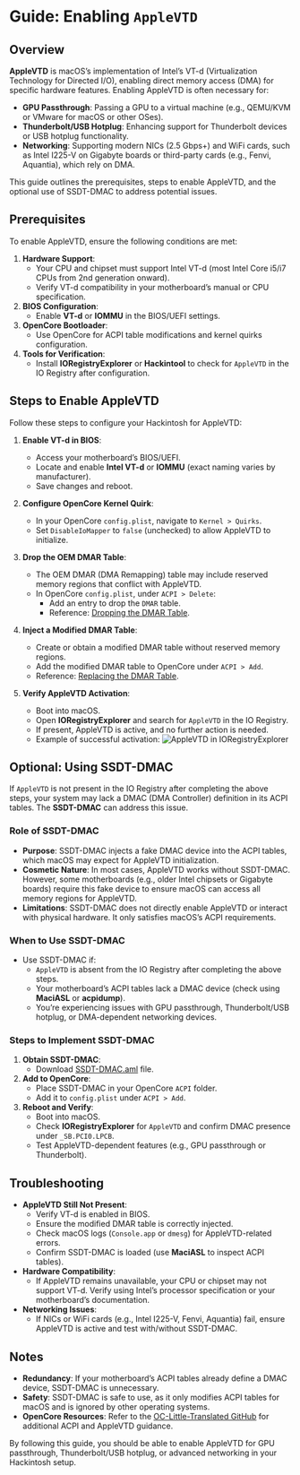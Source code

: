 # Guide: Enabling `AppleVTD`

## Overview
**AppleVTD** is macOS’s implementation of Intel’s VT-d (Virtualization Technology for Directed I/O), enabling direct memory access (DMA) for specific hardware features. Enabling AppleVTD is often necessary for:

- **GPU Passthrough**: Passing a GPU to a virtual machine (e.g., QEMU/KVM or VMware for macOS or other OSes).
- **Thunderbolt/USB Hotplug**: Enhancing support for Thunderbolt devices or USB hotplug functionality.
- **Networking**: Supporting modern NICs (2.5 Gbps+) and WiFi cards, such as Intel I225-V on Gigabyte boards or third-party cards (e.g., Fenvi, Aquantia), which rely on DMA.

This guide outlines the prerequisites, steps to enable AppleVTD, and the optional use of SSDT-DMAC to address potential issues.

## Prerequisites
To enable AppleVTD, ensure the following conditions are met:

1. **Hardware Support**:
   - Your CPU and chipset must support Intel VT-d (most Intel Core i5/i7 CPUs from 2nd generation onward).
   - Verify VT-d compatibility in your motherboard’s manual or CPU specification.
2. **BIOS Configuration**:
   - Enable **VT-d** or **IOMMU** in the BIOS/UEFI settings.
3. **OpenCore Bootloader**:
   - Use OpenCore for ACPI table modifications and kernel quirks configuration.
4. **Tools for Verification**:
   - Install **IORegistryExplorer** or **Hackintool** to check for `AppleVTD` in the IO Registry after configuration.

## Steps to Enable AppleVTD
Follow these steps to configure your Hackintosh for AppleVTD:

1. **Enable VT-d in BIOS**:
   - Access your motherboard’s BIOS/UEFI.
   - Locate and enable **Intel VT-d** or **IOMMU** (exact naming varies by manufacturer).
   - Save changes and reboot.

2. **Configure OpenCore Kernel Quirk**:
   - In your OpenCore `config.plist`, navigate to `Kernel > Quirks`.
   - Set `DisableIoMapper` to `false` (unchecked) to allow AppleVTD to initialize.

3. **Drop the OEM DMAR Table**:
   - The OEM DMAR (DMA Remapping) table may include reserved memory regions that conflict with AppleVTD.
   - In OpenCore `config.plist`, under `ACPI > Delete`:
     - Add an entry to drop the `DMAR` table.
     - Reference: [Dropping the DMAR Table](/Content/00_ACPI/ACPI_Dropping_Tables#example-1-dropping-the-dmar-table).

4. **Inject a Modified DMAR Table**:
   - Create or obtain a modified DMAR table without reserved memory regions.
   - Add the modified DMAR table to OpenCore under `ACPI > Add`.
   - Reference: [Replacing the DMAR Table](/Content/00_ACPI/ACPI_Dropping_Tables#example-2-replacing-the-dmar-table-by-a-modified-one).

5. **Verify AppleVTD Activation**:
   - Boot into macOS.
   - Open **IORegistryExplorer** and search for `AppleVTD` in the IO Registry.
   - If present, AppleVTD is active, and no further action is needed.
   - Example of successful activation:
     ![AppleVTD in IORegistryExplorer](https://user-images.githubusercontent.com/76865553/173662447-02328900-46a3-445f-aa39-205a8eecdff8.png)

## Optional: Using SSDT-DMAC
If `AppleVTD` is not present in the IO Registry after completing the above steps, your system may lack a DMAC (DMA Controller) definition in its ACPI tables. The **SSDT-DMAC** can address this issue.

### Role of SSDT-DMAC
- **Purpose**: SSDT-DMAC injects a fake DMAC device into the ACPI tables, which macOS may expect for AppleVTD initialization.
- **Cosmetic Nature**: In most cases, AppleVTD works without SSDT-DMAC. However, some motherboards (e.g., older Intel chipsets or Gigabyte boards) require this fake device to ensure macOS can access all memory regions for AppleVTD.
- **Limitations**: SSDT-DMAC does not directly enable AppleVTD or interact with physical hardware. It only satisfies macOS’s ACPI requirements.

### When to Use SSDT-DMAC
- Use SSDT-DMAC if:
  - `AppleVTD` is absent from the IO Registry after completing the above steps.
  - Your motherboard’s ACPI tables lack a DMAC device (check using **MaciASL** or **acpidump**).
  - You’re experiencing issues with GPU passthrough, Thunderbolt/USB hotplug, or DMA-dependent networking devices.

### Steps to Implement SSDT-DMAC
1. **Obtain SSDT-DMAC**:
   - Download [SSDT-DMAC.aml](/Content/01_Adding_missing_Devices_and_enabling_Features/DMA_Controller_(SSDT-DMAC)) file.
2. **Add to OpenCore**:
   - Place SSDT-DMAC in your OpenCore `ACPI` folder.
   - Add it to `config.plist` under `ACPI > Add`.
3. **Reboot and Verify**:
   - Boot into macOS.
   - Check **IORegistryExplorer** for `AppleVTD` and confirm DMAC presence under `_SB.PCI0.LPCB`.
   - Test AppleVTD-dependent features (e.g., GPU passthrough or Thunderbolt).

## Troubleshooting
- **AppleVTD Still Not Present**:
  - Verify VT-d is enabled in BIOS.
  - Ensure the modified DMAR table is correctly injected.
  - Check macOS logs (`Console.app` or `dmesg`) for AppleVTD-related errors.
  - Confirm SSDT-DMAC is loaded (use **MaciASL** to inspect ACPI tables).
- **Hardware Compatibility**:
  - If AppleVTD remains unavailable, your CPU or chipset may not support VT-d. Verify using Intel’s processor specification or your motherboard’s documentation.
- **Networking Issues**:
  - If NICs or WiFi cards (e.g., Intel I225-V, Fenvi, Aquantia) fail, ensure AppleVTD is active and test with/without SSDT-DMAC.

## Notes
- **Redundancy**: If your motherboard’s ACPI tables already define a DMAC device, SSDT-DMAC is unnecessary.
- **Safety**: SSDT-DMAC is safe to use, as it only modifies ACPI tables for macOS and is ignored by other operating systems.
- **OpenCore Resources**: Refer to the [OC-Little-Translated GitHub](https://github.com/5T33Z0/OC-Little-Translated) for additional ACPI and AppleVTD guidance.

By following this guide, you should be able to enable AppleVTD for GPU passthrough, Thunderbolt/USB hotplug, or advanced networking in your Hackintosh setup.